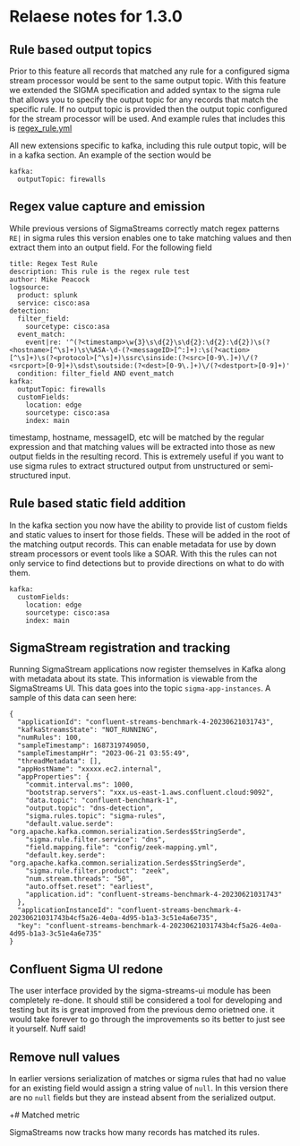 # Relaese notes for 1.3.0

## Rule based output topics

Prior to this feature all records that matched any rule for a configured sigma stream processor would be sent to the 
same output topic.  With this feature we extended the SIGMA specification and added syntax to the sigma rule that allows 
you to specify the output topic for any records that match the specific rule.  If no output topic is provided then the
output topic configured for the stream processor will be used.  And example rules that includes this is 
[regex_rule.yml](sigma-streams/config/rules/regex_rule.yml)

All new extensions specific to kafka, including this rule output topic, will be in a kafka section.  An example of the 
section would be

```
kafka:
  outputTopic: firewalls
```

## Regex value capture and emission

While previous versions of SigmaStreams correctly match regex patterns `RE|` in sigma rules this version enables one
to take matching values and then extract them into an output field.  For the following field

```
title: Regex Test Rule
description: This rule is the regex rule test
author: Mike Peacock
logsource:
  product: splunk
  service: cisco:asa
detection:
  filter_field:
    sourcetype: cisco:asa
  event_match:
    event|re: '^(?<timestamp>\w{3}\s\d{2}\s\d{2}:\d{2}:\d{2})\s(?<hostname>[^\s]+)\s\%ASA-\d-(?<messageID>[^:]+):\s(?<action>[^\s]+)\s(?<protocol>[^\s]+)\ssrc\sinside:(?<src>[0-9\.]+)\/(?<srcport>[0-9]+)\sdst\soutside:(?<dest>[0-9\.]+)\/(?<destport>[0-9]+)'
  condition: filter_field AND event_match
kafka:
  outputTopic: firewalls
  customFields:
    location: edge
    sourcetype: cisco:asa
    index: main
```

timestamp, hostname, messageID, etc will be matched by the regular expression and that matching values will be extracted
into those as new output fields in the resulting record.  This is extremely useful if you want to use sigma rules to
extract structured output from unstructured or semi-structured input.

## Rule based static field addition

In the kafka section you now have the ability to provide list of custom fields and static values to insert for those 
fields.  These will be added in the root of the matching output records.  This can enable metadata for use by down 
stream processors or event tools like a SOAR. With this the rules can not only service to find detections but to provide
directions on what to do with them.

```
kafka:
  customFields:
    location: edge
    sourcetype: cisco:asa
    index: main
```

## SigmaStream registration and tracking

Running SigmaStream applications now register themselves in Kafka along with metadata about its state.  This information
is viewable from the SigmaStreams UI.  This data goes into the topic `sigma-app-instances`.  A sample of this data can 
seen here:

```
{
  "applicationId": "confluent-streams-benchmark-4-20230621031743",
  "kafkaStreamsState": "NOT_RUNNING",
  "numRules": 100,
  "sampleTimestamp": 1687319749050,
  "sampleTimestampHr": "2023-06-21 03:55:49",
  "threadMetadata": [],
  "appHostName": "xxxxx.ec2.internal",
  "appProperties": {
    "commit.interval.ms": 1000,
    "bootstrap.servers": "xxx.us-east-1.aws.confluent.cloud:9092",
    "data.topic": "confluent-benchmark-1",
    "output.topic": "dns-detection",
    "sigma.rules.topic": "sigma-rules",
    "default.value.serde": "org.apache.kafka.common.serialization.Serdes$StringSerde",
    "sigma.rule.filter.service": "dns",
    "field.mapping.file": "config/zeek-mapping.yml",
    "default.key.serde": "org.apache.kafka.common.serialization.Serdes$StringSerde",
    "sigma.rule.filter.product": "zeek",
    "num.stream.threads": "50",
    "auto.offset.reset": "earliest",
    "application.id": "confluent-streams-benchmark-4-20230621031743"
  },
  "applicationInstanceId": "confluent-streams-benchmark-4-20230621031743b4cf5a26-4e0a-4d95-b1a3-3c51e4a6e735",
  "key": "confluent-streams-benchmark-4-20230621031743b4cf5a26-4e0a-4d95-b1a3-3c51e4a6e735"
}
```

## Confluent Sigma UI redone

The user interface provided by the sigma-streams-ui module has been completely re-done.  It should still be considered
a tool for developing and testing but its is great improved from the previous demo orietned one.  it would take forever 
to go through the improvements so its better to just see it yourself.  Nuff said!

## Remove null values

In earlier versions serialization of matches or sigma rules that had no value for an existing field would assign
a string value of `null`.  In this version there are no `null` fields but they are instead absent from the serialized 
output.

+# Matched metric

SigmaStreams now tracks how many records has matched its rules.